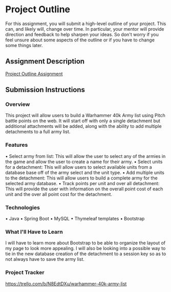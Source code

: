 # Project Outline
For this assignment, you will submit a high-level outline of your project. This can, and likely will, change over time. In particular, your mentor will provide direction and feedback to help sharpen your ideas. So don't worry if you feel unsure about some aspects of the outline or if you have to change some things later.

## Assignment Description
[Project Outline Assignment](https://education.launchcode.org/liftoff/modules/assignments/project-outline)

## Submission Instructions

### Overview

This project will allow users to build a Warhammer 40k Army list using Pitch battle points on the web.
It will start off with only a single detachment but additional attachments will be added, along with the ability to
add multiple detachments to a full army list.

### Features
•	Select army from list: This will allow the user to select any of the armies in the game and allow the user to
create a name for their army.
•	Select units for a detachment: This will allow users to select available units from a database base off
of the army select and the unit type.
•	Add multiple units to the detachment: This will allow users to build a complete army for the selected
army database.
•	Track points per unit and over all detachment: This will provide the user with information on the overall
point cost of each unit and the over all point cost for the detachment.

### Technologies

•	Java
•	Spring Boot
•	MySQL
•	Thymeleaf templates
•	Bootstrap

### What I'll Have to Learn

I will have to learn more about Bootstrap to be able to organize the layout of my page to look more appealing.
I will also be looking into a possible way to tie in the new database creation of the detachment
to a session key so as to not always have to save the army list.

### Project Tracker

https://trello.com/b/N8EdtDXu/warhammer-40k-army-list
